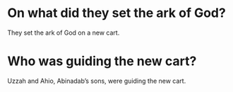 # On what did they set the ark of God?

They set the ark of God on a new cart.

# Who was guiding the new cart?

Uzzah and Ahio, Abinadab’s sons, were guiding the new cart.
